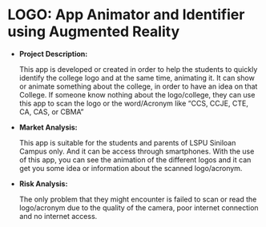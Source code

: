 
# LOGO: App Animator and Identifier using Augmented Reality


*	**Project Description:** 
	
    This app is developed or created in order to help the students to quickly identify the college logo and at the same time, animating it. It can show or animate something about the college, in order to have an idea on that College.
If someone know nothing about the logo/college, they can use this app to scan the logo or the word/Acronym like “CCS, CCJE, CTE, CA, CAS, or CBMA”

*	**Market Analysis:**
	
	This app is suitable for the students and parents of LSPU Siniloan Campus only. And it can be access through smartphones. With the use of this app, you can see the animation of the different logos and it can get you some idea or information about the scanned logo/acronym. 
    
*	**Risk Analysis:**

	The only problem that they might encounter is failed to scan or read the logo/acronym due to the quality of the camera, poor internet connection and no internet access.


